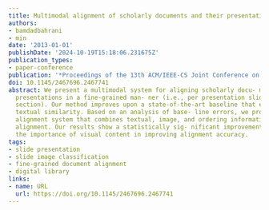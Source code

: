 ```yaml
---
title: Multimodal alignment of scholarly documents and their presentations
authors:
- bamdadbahrani
- min
date: '2013-01-01'
publishDate: '2024-10-19T15:18:06.231675Z'
publication_types:
- paper-conference
publication: '*Proceedings of the 13th ACM/IEEE-CS Joint Conference on Digital Libraries*'
doi: 10.1145/2467696.2467741
abstract: We present a multimodal system for aligning scholarly docu- ments to corresponding
  presentations in a fine-grained man- ner (i.e., per presentation slide and per paper
  section). Our method improves upon a state-of-the-art baseline that em- ploys only
  textual similarity. Based on an analysis of base- line errors, we propose a three-pronged
  alignment system that combines textual, image, and ordering information to establish
  alignment. Our results show a statistically sig- nificant improvement of 25%, confirming
  the importance of visual content in improving alignment accuracy.
tags:
- slide presentation
- slide image classification
- fine-grained document alignment
- digital library
links:
- name: URL
  url: https://doi.org/10.1145/2467696.2467741
---
```


